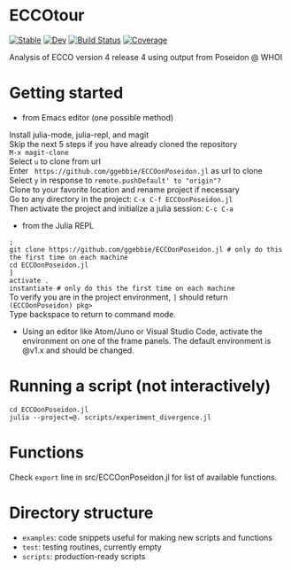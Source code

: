 # ECCOtour

[![Stable](https://img.shields.io/badge/docs-stable-blue.svg)](https://ggebbie.github.io/ECCOtour.jl/stable)
[![Dev](https://img.shields.io/badge/docs-dev-blue.svg)](https://ggebbie.github.io/ECCOonPoseidon.jl/dev)
[![Build Status](https://github.com/ggebbie/ECCOonPoseidon.jl/workflows/CI/badge.svg)](https://github.com/ggebbie/ECCOonPoseidon.jl/actions)
[![Coverage](https://codecov.io/gh/ggebbie/ECCOonPoseidon.jl/branch/master/graph/badge.svg)](https://codecov.io/gh/ggebbie/ECCOonPoseidon.jl)

Analysis of ECCO version 4 release 4 using output from Poseidon @ WHOI

# Getting started

* from Emacs editor (one possible method)

Install julia-mode, julia-repl, and magit \
Skip the next 5 steps if you have already cloned the repository \
`M-x magit-clone` \
Select `u` to clone from url\
Enter ` https://github.com/ggebbie/ECCOonPoseidon.jl` as url to clone \
Select `y` in response to `remote.pushDefault' to "origin"?` \
Clone to your favorite location and rename project if necessary \
Go to any directory in the project: `C-x C-f ECCOonPoseidon.jl`\
Then activate the project and initialize a julia session: `C-c C-a`

* from the Julia REPL

`;`\
`git clone https://github.com/ggebbie/ECCOonPoseidon.jl # only do this the first time on each machine`\
`cd ECCOonPoseidon.jl`\
`]`\
`activate .`\
`instantiate # only do this the first time on each machine`\
To verify you are in the project environment, `]` should return `(ECCOonPoseidon) pkg>`\
Type backspace to return to command mode.

* Using an editor like Atom/Juno or Visual Studio Code, activate the environment on one of the frame panels. The default environment is @v1.x and should be changed.

# Running a script (not interactively)

`cd ECCOonPoseidon.jl`\
`julia --project=@. scripts/experiment_divergence.jl`

# Functions
Check `export` line in src/ECCOonPoseidon.jl for list of available functions.

# Directory structure
- `examples`: code snippets useful for making new scripts and functions
- `test`: testing routines, currently empty
- `scripts`: production-ready scripts
